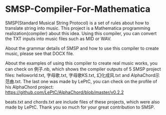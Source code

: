 # SMSP-Compiler-For-Mathematica
SMSP(Standard Musical String Protocol) is a set of rules about how to translate string into music. This project is a Mathematica programming realization(compiler) about this idea. Using this compiler, you can convert the TXT inputs into music files such as MID or WAV.

About the grammar details of SMSP and how to use this compiler to create music, please see that DOCX file.

About the examples of using this compiler to create real music works, you can check on 例子.nb, which shows the compiler outputs of 5 SMSP project files: helloworld.txt, 字母歌.txt, 字母歌KS.txt, 幻化成风.txt and AlphaChord示范曲.txt. The last one was made by LePtC, you can check on the profile of his AlphaChord project: https://github.com/LePtC/AlphaChord/blob/master/v0.2.2

beats.txt and chords.txt are include files of these projects, which were also made by LePtC. Thank you so much for your great contribution to SMSP. 
